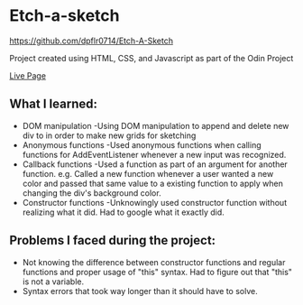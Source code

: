 # Etch-a-sketch
https://github.com/dpflr0714/Etch-A-Sketch

Project created using HTML, CSS, and Javascript as part of the Odin Project

[Live Page](https://dpflr0714.dpflr0714.github.io/Etch-A-Sketch/)

## What I learned:
- DOM manipulation
  -Using DOM manipulation to append and delete new div to in order to make new grids for sketching
- Anonymous functions
  -Used anonymous functions when calling functions for AddEventListener whenever a new input was recognized.
- Callback functions
  -Used a function as part of an argument for another function. e.g. Called a new function whenever a user wanted a new color and passed that same value to a
   existing function to apply when changing the div's background color.
- Constructor functions
  -Unknowingly used constructor function without realizing what it did. Had to google what it exactly did.

## Problems I faced during the project:
- Not knowing the difference between constructor functions and regular functions and proper usage of "this" syntax. Had to figure
out that "this" is not a variable.
- Syntax errors that took way longer than it should have to solve.
